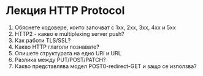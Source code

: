 # Лекция HTTP Protocol

1. Обяснете кодовере, които започват с 1хх, 2хх, 3хх, 4хх и 5хх
2. HTTP2 - какво е multiplexing server push?
3. Как работи TLS/SSL?
4. Какво HTTP глаголи познавате?
5. Опишете структурата на едно URI и URL
6. Разлика между PUT/POST/PATCH?
7. Какво представлява модел POST0-redirect-GET и защо се използва?